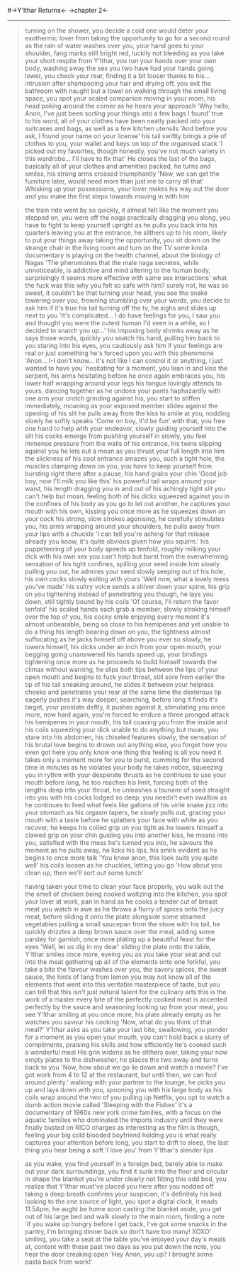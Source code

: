 #->Y'lthar Returns<-
->chapter 2<-
***
>turning on the shower, you decide a cold one would deter your exothermic lover from taking the opportunity to go for a second round
>as the rain of water washes over you, your hand goes to your shoulder, fang marks still bright red, luckily not bleeding
>as you take your short respite from Y'lthar, you run your hands over your own body, washing away the sex you two have had
>your hands going lower, you check your rear, finding it a bit looser thanks to his... intrusion
>after shampooing your hair and drying off, you exit the bathroom with naught but a towel on
>walking through the small living space, you spot your scaled companion moving in your room, his head poking around the corner as he hears your approach
>'Why hello, Anon, I've just been sorting your things into a few bags I found'
>true to his word, all of your clothes have been neatly packed into your suitcases and bags, as well as a few kitchen utensils
>'And before you ask, I found your name on your license'
>his tail swiftly brings a pile of clothes to you, your wallet and keys on top of the organised stack
>'I picked out my favorites, though honestly, you've not much variety in this wardrobe... I'll have to fix that'
>He closes the last of the bags, basically all of your clothes and amenities packed, he turns and smiles, his strong arms crossed triumphantly
>'Now, we can get the furniture later, would need more than just me to carry all that'
>Whisking up your possessions, your lover makes his way out the door and you make the first steps towards moving in with him

>the train ride went by so quickly, it almost felt like the moment you stepped on, you were off
>the naga practically dragging you along, you have to fight to keep yourself upright as he pulls you back into his quarters
>leaving you at the entrance, he slithers up to his room, likely to put your things away
>taking the opportunity, you sit down on the strange chair in the living room and turn on the TV
>some kinda documentary is playing on the health channel, about the biology of Nagas
>'The pheromones that the male naga secretes, while unnoticeable, is addictive and mind altering to the human body, surprisingly it seems more effective with same sex interactions'
>what the fuck
>was this why you felt so safe with him?
>surely not, he was so sweet, it couldn't be that
>turning your head, you see the snake towering over you, frowning
>stumbling over your words, you decide to ask him if it's true
>his tail turning off the tv, he sighs and slides up next to you
>'It's complicated... I do have feelings for you, I saw you and thought you were the cutest human I'd seen in a while, so I decided to snatch you up...'
>his imposing body shrinks away as he says those words, quickly you snatch his hand, pulling him back to you
>staring into his eyes, you cautiously ask him if your feelings are real or just something he's forced upon you with this pheromone
>'Anon... I-I don't know... it's not like I can control it or anything, I just wanted to have you'
>hesitating for a moment, you lean in and kiss the serpent, his arms hesitating before he once again embraces you, his lower half wrapping around your legs
>his tongue lovingly attends to yours, dancing together as he undoes your pants haphazardly with one arm
>your crotch grinding against his, you start to stiffen immediately, moaning as your exposed member slides against the opening of his slit
>he pulls away from the kiss to smile at you, nodding slowly he softly speaks
>'Come on boy, it'd be fun'
>with that, you free one hand to help with your endeavor, slowly guiding yourself into the slit his cocks emerge from
>pushing yourself in slowly, you feel immense pressure from the walls of his entrance, his twins slipping against you
>he lets out a moan as you thrust your full length into him
>the slickness of his cool entrance amazes you, such a tight hole, the muscles clamping down on you, you have to keep yourself from bursting right there
>after a pause, his hand grabs your chin
>'Good job boy, now I'll milk you like this'
>his powerful tail wraps around your waist, his length dragging you in and out of his achingly tight slit
>you can't help but moan, feeling both of his dicks squeezed against you in the confines of his body
>as you go to let out another, he captures your mouth with his own, kissing you once more as he squeezes down on your cock
>his strong, slow strokes agonising, he carefully stimulates you, his arms wrapping around your shoulders, he pulls away from your lips with a chuckle
>'I can tell you're aching for that release already you know, it's quite obvious given how you squirm.'
>his puppeteering of your body speeds up tenfold, roughly milking your dick with his own sex
>you can't help but burst from the overwhelming sensation of his tight confines, spilling your seed inside him
>slowly pulling you out, he admires your seed slowly seeping out of his hole, his own cocks slowly exiting with yours
>'Well now, what a lovely mess you've made'
>his sultry voice sends a shiver down your spine, his grip on you tightening
>instead of penetrating you though, he lays you down, still tightly bound by his coils
>'Of course, I'll return the favor tenfold'
>his scaled hands each grab a member, slowly stroking himself over the top of you, his cocky smile enjoying every moment
>it's almost unbearable, being so close to his hemipenes and yet unable to do a thing
>his length bearing down on you, the tightness almost suffocating as he jacks himself off above you
>ever so slowly, he lowers himself, his dicks under an inch from your open mouth, your begging going unanswered
>his hands speed up, your bindings tightening once more as he proceeds to build himself towards the climax
>without warning, he slips both tips between the lips of your open mouth and begins to fuck your throat, still sore from earlier
>the tip of his tail sneaking around, he slides it between your helpless cheeks and penetrates your rear at the same time
>the dexterous tip eagerly pushes it's way deeper, searching, before long it finds it's target, your prostate
>deftly, it pushes against it, stimulating you once more, now hard again, you're forced to endure a three pronged attack
>his hemipenes in your mouth, his tail coaxing you from the inside and his coils squeezing your dick
>unable to do anything but moan, you stare into his abdomen, his chiseled features
>slowly, the sensation of his brutal love begins to drown out anything else, you forget how you even got here
>you only know one thing
>this feeling is all you need
>it takes only a moment more for you to burst, cumming for the second time in minutes as he violates your body
>he takes notice, squeezing you in rythm with your desperate thrusts as he continues to use your mouth
>before long, he too reaches his limit, forcing both of the lengths deep into your throat, he unleashes a tsunami of seed straight into you
>with his cocks lodged so deep, you needn't even swallow as he continues to feed what feels like gallons of his virile snake jizz into your stomach
>as his orgasm tapers, he slowly pulls out, gracing your mouth with a taste before he splatters your face with white
>as you recover, he keeps his coiled grip on you tight as he lowers himself
>a clawed grip on your chin guiding you into another kiss, he moans into you, satisfied with the mess he's turned you into, he savours the moment
>as he pulls away, he licks his lips, his smirk evident as he begins to once more talk
>'You know anon, this look suits you quite well'
>his coils loosen as he chuckles, letting you go
>'How about you clean up, then we'll sort out some lunch'

>having taken your time to clean your face properly, you walk out the the smell of chicken being cooked
>waltzing into the kitchen, you spot your lover at work, pan in hand as he cooks a tender cut of breast meat
>you watch in awe as he throws a flurry of spices onto the juicy meat, before sliding it onto the plate alongside some steamed vegetables
>pulling a small saucepan from the stove with his tail, he quickly drizzles a deep brown sauce over the meal, adding some parsley for garnish, once more plating up a beautiful feast for the eyes
>'Well, let us dig in my dear'
>sliding the plate onto the table, Y'lthar smiles once more, eyeing you as you take your seat and cut into the meat
>gathering up all of the elements onto one forkful, you take a bite
>the flavour washes over you, the savory spices, the sweet sauce, the hints of tang from lemon
>you may not know all of the elements that went into this veritable masterpiece of taste, but you can tell that this isn't just natural talent for the culinary arts
>this is the work of a master
>every bite of the perfectly cooked meat is accented perfectly by the sauce and seasoning
>looking up from your meal, you see Y'lthar smiling at you once more, his plate already empty as he watches you savour his cooking
>'Now, what do you think of that meal?'
>Y'lthar asks as you take your last bite, swallowing, you ponder for a moment
>as you open your mouth, you can't hold back a slurry of compliments, praising his skills and how efficiently he's cooked such a wonderful meal
>His grin widens as he slithers over, taking your now empty plates to the dishwasher, he places the two away and turns back to you
>'Now, how about we go lie down and watch a movie? I've got work from 4 to 12 at the restaurant, but until then, we can fool around plenty.'
>walking with your partner to the lounge, he picks you up and lays down with you, spooning you with his large body as his coils wrap around the two of you
>pulling up Netflix, you opt to watch a dumb action movie called 'Sleeping with the Fishes'
>it's a documentary of 1960s new york crime families, with a focus on the aquatic families who dominated the imports industry until they were finally busted on RICO charges
>as interesting as the film is though, feeling your big cold blooded boyfriend holding you is what really captures your attention
>before long, you start to drift to sleep, the last thing you hear being a soft 'I love you' from Y'lthar's slender lips

>as you wake, you find yourself in a foreign bed, barely able to make out your dark surroundings, you find it sunk into the floor and circular in shape
>the blanket you're under clearly not fitting this odd bed, you realize that Y'lthar must've placed you here after you nodded off
>taking a deep breath confirms your suspicion, it's definitely his bed
>looking to the one source of light, you spot a digital clock, it reads 11:54pm, he aught be home soon
>casting the blanket aside, you get out of his large bed and walk slowly to the main room, finding a note
>'if you wake up hungry before I get back, I've got some snacks in the pantry, I'm bringing dinner back so don't have too many! XOXO'
>smiling, you take a seat at the table you've enjoyed your day's meals at, content with these past two days
>as you put down the note, you hear the door creaking open
>'Hey Anon, you up? I brought some pasta back from work!'
